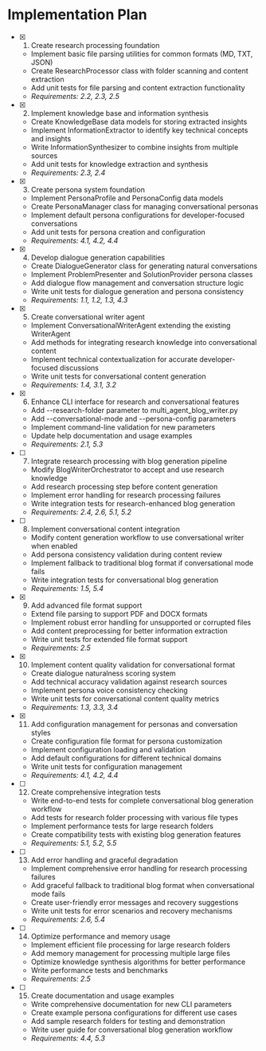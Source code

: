 # Implementation Plan

- [x] 1. Create research processing foundation
  - Implement basic file parsing utilities for common formats (MD, TXT, JSON)
  - Create ResearchProcessor class with folder scanning and content extraction
  - Add unit tests for file parsing and content extraction functionality
  - _Requirements: 2.2, 2.3, 2.5_

- [x] 2. Implement knowledge base and information synthesis
  - Create KnowledgeBase data models for storing extracted insights
  - Implement InformationExtractor to identify key technical concepts and insights
  - Write InformationSynthesizer to combine insights from multiple sources
  - Add unit tests for knowledge extraction and synthesis
  - _Requirements: 2.3, 2.4_

- [x] 3. Create persona system foundation
  - Implement PersonaProfile and PersonaConfig data models
  - Create PersonaManager class for managing conversational personas
  - Implement default persona configurations for developer-focused conversations
  - Add unit tests for persona creation and configuration
  - _Requirements: 4.1, 4.2, 4.4_

- [x] 4. Develop dialogue generation capabilities
  - Create DialogueGenerator class for generating natural conversations
  - Implement ProblemPresenter and SolutionProvider persona classes
  - Add dialogue flow management and conversation structure logic
  - Write unit tests for dialogue generation and persona consistency
  - _Requirements: 1.1, 1.2, 1.3, 4.3_

- [x] 5. Create conversational writer agent
  - Implement ConversationalWriterAgent extending the existing WriterAgent
  - Add methods for integrating research knowledge into conversational content
  - Implement technical contextualization for accurate developer-focused discussions
  - Write unit tests for conversational content generation
  - _Requirements: 1.4, 3.1, 3.2_

- [x] 6. Enhance CLI interface for research and conversational features
  - Add --research-folder parameter to multi_agent_blog_writer.py
  - Add --conversational-mode and --persona-config parameters
  - Implement command-line validation for new parameters
  - Update help documentation and usage examples
  - _Requirements: 2.1, 5.3_

- [ ] 7. Integrate research processing with blog generation pipeline
  - Modify BlogWriterOrchestrator to accept and use research knowledge
  - Add research processing step before content generation
  - Implement error handling for research processing failures
  - Write integration tests for research-enhanced blog generation
  - _Requirements: 2.4, 2.6, 5.1, 5.2_

- [ ] 8. Implement conversational content integration
  - Modify content generation workflow to use conversational writer when enabled
  - Add persona consistency validation during content review
  - Implement fallback to traditional blog format if conversational mode fails
  - Write integration tests for conversational blog generation
  - _Requirements: 1.5, 5.4_

- [x] 9. Add advanced file format support
  - Extend file parsing to support PDF and DOCX formats
  - Implement robust error handling for unsupported or corrupted files
  - Add content preprocessing for better information extraction
  - Write unit tests for extended file format support
  - _Requirements: 2.5_

- [x] 10. Implement content quality validation for conversational format
  - Create dialogue naturalness scoring system
  - Add technical accuracy validation against research sources
  - Implement persona voice consistency checking
  - Write unit tests for conversational content quality metrics
  - _Requirements: 1.3, 3.3, 3.4_

- [x] 11. Add configuration management for personas and conversation styles
  - Create configuration file format for persona customization
  - Implement configuration loading and validation
  - Add default configurations for different technical domains
  - Write unit tests for configuration management
  - _Requirements: 4.1, 4.2, 4.4_

- [ ] 12. Create comprehensive integration tests
  - Write end-to-end tests for complete conversational blog generation workflow
  - Add tests for research folder processing with various file types
  - Implement performance tests for large research folders
  - Create compatibility tests with existing blog generation features
  - _Requirements: 5.1, 5.2, 5.5_

- [ ] 13. Add error handling and graceful degradation
  - Implement comprehensive error handling for research processing failures
  - Add graceful fallback to traditional blog format when conversational mode fails
  - Create user-friendly error messages and recovery suggestions
  - Write unit tests for error scenarios and recovery mechanisms
  - _Requirements: 2.6, 5.4_

- [ ] 14. Optimize performance and memory usage
  - Implement efficient file processing for large research folders
  - Add memory management for processing multiple large files
  - Optimize knowledge synthesis algorithms for better performance
  - Write performance tests and benchmarks
  - _Requirements: 2.5_

- [ ] 15. Create documentation and usage examples
  - Write comprehensive documentation for new CLI parameters
  - Create example persona configurations for different use cases
  - Add sample research folders for testing and demonstration
  - Write user guide for conversational blog generation workflow
  - _Requirements: 4.4, 5.3_